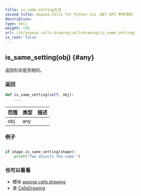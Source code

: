```yaml
---
title: is_same_setting方法
second_title: Aspose.Cells for Python via .NET API 参考资料
description:
type: docs
weight: 130
url: /zh/aspose.cells.drawing/cellsdrawing/is_same_setting/
is_root: false
---
```

##  is_same_setting(obj) {#any}
返回形状是否相同。


### 返回




```python
def is_same_setting(self, obj):
    ...
```


|范围|类型|描述|
| :- | :- | :- |
| obj | any |  |

### 例子

```python

if shape.is_same_setting(shape):
    print("Two objects the same.")

```



### 也可以看看
* 模块 [aspose.cells.drawing](../../)
* 类 [CellsDrawing](/cells/python-net/zh/aspose.cells.drawing/cellsdrawing)
